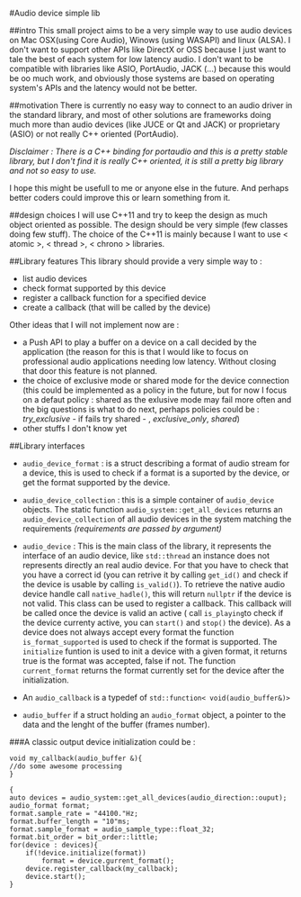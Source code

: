 #Audio device simple lib

##intro
This small project aims to be a very simple way to use audio devices on Mac OSX(using Core Audio), Winows (using  WASAPI) and linux (ALSA).
I don't want to support other APIs like DirectX or OSS because I just want to tale the best of each system for low latency audio. I don't want to be compatible with libraries like ASIO, PortAudio, JACK (...) because this would be oo much work, and obviously those systems are based on operating system's APIs and the latency would not be better.

##motivation
There is currently no easy way to connect to an audio driver in the standard library, and most of other solutions are frameworks doing much more than audio devices (like JUCE or Qt and JACK) or proprietary (ASIO) or not really C++ oriented (PortAudio).

*Disclaimer : There is a C++ binding for portaudio and this is a pretty stable library, but I don't find it is really C++ oriented, it is still a pretty big library and not so easy to use.*

I hope this might be usefull to me or anyone else in the future. And perhaps better coders could improve this or learn something from it. 

##design choices
I will use C++11 and try to keep the design as much object oriented as possible. The design should be very simple (few classes doing few stuff). The choice of the C++11 is mainly because I want to use < atomic >, < thread >, < chrono > libraries.

##Library features
This library should provide a very simple way to :

 - list audio devices
 - check format supported by this device
 - register a callback function for a specified device
 - create a callback (that will be called by the device)

Other ideas that I will not implement now are :

- a Push API to play a buffer on a device on a call decided by the application (the reason for this is that I would like to focus on professional audio applications needing low latency. Without closing that door this feature is not planned.
- the choice of exclusive mode or shared mode for the device connection (this could be implemented as a policy in the future, but for now I focus on a defaut policy : shared as the exlusive mode may fail more often and the big questions is what to do next, perhaps policies could be : *try_exclusive* - if fails try shared - , *exclusive_only*, *shared*)
- other stuffs I don't know yet


##Library interfaces

- ``audio_device_format`` : is a struct describing a format of audio stream for a device, this is used to check if a format is a suported by the device, or get the format supported by the device.

- ``audio_device_collection`` : this is a simple container of ``audio_device`` objects. The static function ``audio_system::get_all_devices`` returns an ``audio_device_collection`` of all audio devices in the system matching the requirements *(requirements are passed by argument)*

- ``audio_device`` : This is the main class of the library, it represents the interface of an audio device, like ``std::thread`` an instance does not represents directly an real audio device. For that you have to check that you have a correct id (you can retrive it by calling ``get_id()`` and check if the device is usable by calling ``is_valid()``). To retrieve the native audio device handle call ``native_hadle()``, this will return ``nullptr`` if the device is not valid. This class can be used to register a callback. This callback will be called once the device is valid an active ( call ``is_playing``to check if the device currenty active, you can ``start()`` and ``stop()`` the device). As a device does not always accept every format the function ``is_format_supported`` is used to check if the format is supported. The ``initialize`` funtion is used to init a device with a given format, it returns true is the format was accepted, false if not. The function ``current_format`` returns the format currently set for the device after the initialization.
- An `audio_callback` is a typedef of `std::function< void(audio_buffer&)>` 
- `audio_buffer` if a struct holding an `audio_format` object, a pointer to the data and the lenght of the buffer (frames number).

###A classic output device initialization could be  :
	
	void my_callback(audio_buffer &){
	//do some awesome processing
	}
	
	{
	auto devices = audio_system::get_all_devices(audio_direction::ouput);
	audio_format format;
	format.sample_rate = "44100."Hz;
	format.buffer_length = "10"ms;
	format.sample_format = audio_sample_type::float_32;
	format.bit_order = bit_order::little;
	for(device : devices){
		if(!device.initialize(format))
			format = device.gurrent_format();
		device.register_callback(my_callback);
		device.start();
	}
